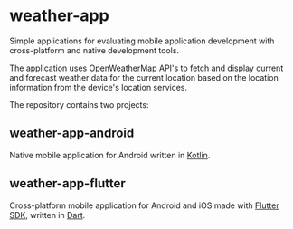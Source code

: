 # weather-app

Simple applications for evaluating mobile application development with cross-platform and native development tools.

The application uses [OpenWeatherMap](https://openweathermap.org/api) API's to fetch and display current and forecast weather data for the current location based on the location information from the device's location services.

The repository contains two projects:

## weather-app-android

Native mobile application for Android written in [Kotlin](https://kotlinlang.org/).

## weather-app-flutter

Cross-platform mobile application for Android and iOS made with [Flutter SDK](https://flutter.io/), written in [Dart](https://www.dartlang.org/).
